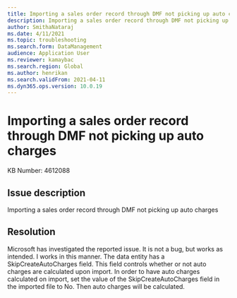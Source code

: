 ```yaml
---
title: Importing a sales order record through DMF not picking up auto charges
description: Importing a sales order record through DMF not picking up auto charges
author: SmithaNataraj
ms.date: 4/11/2021
ms.topic: troubleshooting
ms.search.form: DataManagement
audience: Application User
ms.reviewer: kamaybac
ms.search.region: Global
ms.author: henrikan
ms.search.validFrom: 2021-04-11
ms.dyn365.ops.version: 10.0.19
---
```


# Importing a sales order record through DMF not picking up auto charges

KB Number: 4612088

## Issue description

Importing a sales order record through DMF not picking up auto charges

## Resolution

Microsoft has investigated the reported issue. It is not a bug, but works as intended. I works in this manner.  The data entity has a SkipCreateAutoCharges field. This field controls whether or not auto charges are calculated upon import. In order to have auto charges calculated on import, set the value of the SkipCreateAutoCharges field in the imported file to No. Then auto charges will be calculated.
